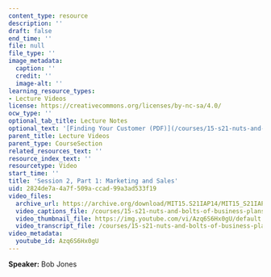 ```yaml
---
content_type: resource
description: ''
draft: false
end_time: ''
file: null
file_type: ''
image_metadata:
  caption: ''
  credit: ''
  image-alt: ''
learning_resource_types:
- Lecture Videos
license: https://creativecommons.org/licenses/by-nc-sa/4.0/
ocw_type: ''
optional_tab_title: Lecture Notes
optional_text: '[Finding Your Customer (PDF)](/courses/15-s21-nuts-and-bolts-of-business-plans-january-iap-2014/resources/mit15_s21iap14_session2-1)'
parent_title: Lecture Videos
parent_type: CourseSection
related_resources_text: ''
resource_index_text: ''
resourcetype: Video
start_time: ''
title: 'Session 2, Part 1: Marketing and Sales'
uid: 2824de7a-4a7f-509a-ccad-99a3ad533f19
video_files:
  archive_url: https://archive.org/download/MIT15.S21IAP14/MIT15_S21IAP14_S2P1_300k.mp4
  video_captions_file: /courses/15-s21-nuts-and-bolts-of-business-plans-january-iap-2014/63af29b67aa35616957546dfc3985b16_Azq6S6Hx0gU.vtt
  video_thumbnail_file: https://img.youtube.com/vi/Azq6S6Hx0gU/default.jpg
  video_transcript_file: /courses/15-s21-nuts-and-bolts-of-business-plans-january-iap-2014/c3eb6db300b9a7f2966c550a1b99952c_Azq6S6Hx0gU.pdf
video_metadata:
  youtube_id: Azq6S6Hx0gU
---
```

**Speaker:** Bob Jones